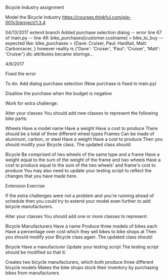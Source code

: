 Bicycle Industry assignment

Model the Bicycle Industry
https://courses.thinkful.com/pip-001v3/project/1.3.4

04/13/2017 extend branch
Added purchase selection dialog -- error line 67 of main.py --
line 49: bike_purchases[customer.custname] = bike_to_buy
-- expected like: bike_purchases = {Dave: Cruiser, Paul: Hardtail, Matt: Carbonracer, }
 however reality is {'Dave': 'Cruiser', 'Paul': 'Cruiser', 'Matt': 'Cruiser'} dic attributes became storings...


4/6/2017

Fixed the error

To do:
Add dialog purchase selection (Now purchase is fixed in main.py)

Disallow the purchase when the budget is negative

Work for extra challenge: 

Alter your classes
You should add new classes to represent the following bike parts:

Wheels
Have a model name
Have a weight
Have a cost to produce
There should be a total of three different wheel types
Frames
Can be made of aluminum, carbon, or steel
Have a weight
Have a cost to produce
Then you should modify your Bicycle class. The updated class should:

Bicycle
Be comprised of two wheels of the same type and a frame
Have a weight equal to the sum of the weight of the frame and two wheels
Have a cost to produce equal to the sum of the two wheels' and frame's cost to produce
You may also need to update your testing script to reflect the changes that you have made here.

Extension Exercise

If the extra challenges were not a problem and you're running ahead of schedule then you could try to extend your model even further to add bicycle manufacturers.

Alter your classes
You should add one or more classes to represent:

Bicycle Manufacturers
Have a name
Produce three models of bikes each
Have a percentage over cost which they sell bikes to bike shops at
Then you should modify your Bicycle class again. The updated class should:

Bicycle
Have a manufacturer
Update your testing script
The testing script should be modified so that it:

Creates two bicycle manufacturers, which both produce three different bicycle models
Makes the bike shops stock their inventory by purchasing bikes from manufacturers